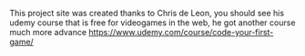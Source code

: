 This project site was created thanks to Chris de Leon, you should see his udemy course that is free
for videogames in the web, he got another course much more advance
https://www.udemy.com/course/code-your-first-game/
